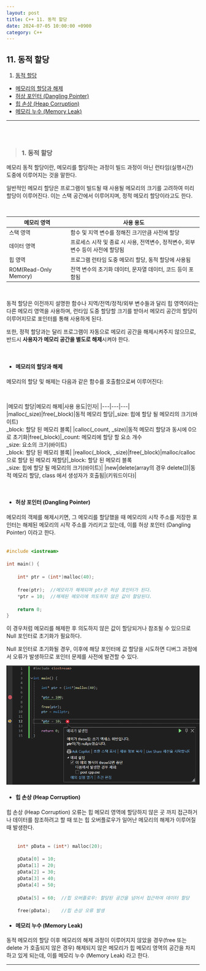 ```yaml
---
layout: post
title: C++ 11. 동적 할당
date: 2024-07-05 10:00:00 +0900
category: C++
---
```


## 11. 동적 할당


1. [동적 할당](#1-동적-할당)
- [메모리의 할당과 해제](#메모리의-할당과-해제)
- [허상 포인터 (Dangling Pointer)](#허상-포인터-dangling-pointer)
- [힙 손상 (Heap Corruption)](#힙-손상-heap-corruption)
- [메모리 누수 (Memory Leak)](#메모리-누수-memory-leak)

---

<br><br>

>### 1. 동적 할당

메모리 동적 할당이란, 메모리를 할당하는 과정이 빌드 과정이 아닌 런타임(실행시간) 도중에 이루어지는 것을 말한다.

일반적인 메모리 할당은 프로그램이 빌드될 때 사용될 메모리의 크기를 고려하여 미리 할당이 이루어진다. 이는 스택 공간에서 이루어지며, 정적 메모리 할당이라고도 한다.

<br>

|메모리 영역|사용 용도|
|---|---|
|스택 영역|함수 및 지역 변수를 정해진 크기만큼 사전에 할당|
|데이터 영역|프로세스 시작 및 종료 시 사용, 전역변수, 정적변수, 외부변수 등이 사전에 할당됨|
|힙 영역|프로그램 런타임 도중 메모리 할당, 동적 할당에 사용됨|
|ROM(Read-Only Memory)|전역 변수의 초기화 데이터, 문자열 데이터, 코드 등이 포함됨|

<br>

동적 할당은 이전까지 설명한 함수나 지역/전역/정적/외부 변수들과 달리 힙 영역이라는 다른 메모리 영역을 사용하며, 런타임 도중 할당할 크기를 받아서 메모리 공간의 할당이 이루어지므로 포인터를 통해 사용하게 된다.

또한, 정적 할당과는 달리 프로그램이 자동으로 메모리 공간을 해제시켜주지 않으므로, 반드시 **사용자가 메모리 공간을 별도로 해제**시켜야 한다.

<br>

- #### 메모리의 할당과 해제

메모리의 할당 및 해제는 다음과 같은 함수를 호출함으로써 이루어진다:

<br>

|메모리 할당|메모리 해제|사용 용도|인자|
|---|---|---|
|malloc(_size)|free(_block)|동적 메모리 할당|_size: 힙에 할당 될 메모리의 크기(바이트) <br> _block: 할당 된 메모리 블록|
|calloc(_count, _size)|동적 메모리 할당과 동시에 0으로 초기화|free(_block)|_count: 메모리에 할당 할 요소 개수 <br> _size: 요소의 크기(바이트) <br> _block: 할당 된 메모리 블록|
|realloc(_block, _size)|free(_block)|malloc/calloc으로 할당 된 메모리 재할당|_block: 할당 된 메모리 블록 <br> _size: 힙에 할당 될 메모리의 크기(바이트)|
|new|delete(array의 경우 delete[])|동적 메모리 할당, class 에서 생성자가 호출됨|(키워드이다)|


<br>

- #### 허상 포인터 (Dangling Pointer)

메모리의 객체를 해제시키면, 그 메모리를 할당했을 때 메모리의 시작 주소를 저장한 포인터는 해제된 메모리의 시작 주소를 가리키고 있는데, 이를 허상 포인터 (Dangling Pointer) 이라고 한다.

```cpp

#include <iostream>

int main() {

	int* ptr = (int*)malloc(40);

	free(ptr);  //메모리가 해제되며 ptr은 허상 포인터가 된다.
	*ptr = 10;  //해제된 메모리에 의도하지 않은 값이 할당된다.

	return 0;
}

```

이 경우처럼 메모리를 해제한 후 의도하지 않은 값이 할당되거나 참조될 수 있으므로 Null 포인터로 초기화가 필요하다.

Null 포인터로 초기화될 경우, 이후에 해당 포인터에 값 할당을 시도하면 디버그 과정에서 오류가 발생하므로 포인터 문제를 사전에 발견할 수 있다.

![alt text](\public\img\nullptr_segmentation_fault.png)

- #### 힙 손상 (Heap Corruption)

힙 손상 (Heap Corruption) 오류는 힙 메모리 영역에 할당하지 않은 곳 까지 접근하거나 데이터를 참조하려고 할 때 또는 힙 오버플로우가 일어난 메모리의 해제가 이루어질 때 발생한다.

```cpp

	int* pData = (int*) malloc(20);

	pData[0] = 10;
	pData[1] = 20;
	pData[2] = 30;
	pData[3] = 40;
	pData[4] = 50;

	pData[5] = 60;  //힙 오버플로우: 할당된 공간을 넘어서 접근하여 데이터 할당

	free(pData);    //힙 손상 오류 발생

```


- #### 메모리 누수 (Memory Leak)

동적 메모리의 할당 이후 메모리의 해제 과정이 이루어지지 않았을 경우(free 또는 delete 가 호출되지 않은 경우) 해제되지 않은 메모리가 힙 메모리 영역의 공간을 차지하고 있게 되는데, 이를 메모리 누수 (Memory Leak) 라고 한다.

---
